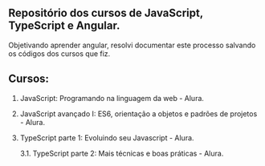 ## Repositório dos cursos de JavaScript, TypeScript e Angular.

Objetivando aprender angular, resolvi documentar este processo salvando os códigos dos cursos que fiz.

## Cursos: 
1. JavaScript: Programando na linguagem da web - Alura.
2. JavaScript avançado I: ES6, orientação a objetos e padrões de projetos - Alura.
3. TypeScript parte 1: Evoluindo seu Javascript - Alura. 
    
    3.1. TypeScript parte 2: Mais técnicas e boas práticas - Alura.